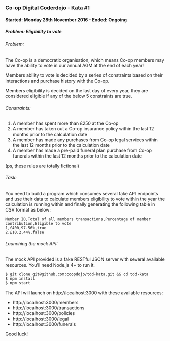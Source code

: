 ### Co-op Digital Coderdojo - Kata #1
#### Started: Monday 28th November 2016 - Ended: Ongoing

##### Problem: Eligibility to vote

###### Problem: 
The Co-op is a democratic organisation, which means Co-op members may have the ability to vote in our annual AGM at the end of each year! 

Members ability to vote is decided by a series of constraints based on their interactions and purchase history with the Co-op. 

Members eligibility is decided on the last day of every year, they are considered eligible if any of the below 5 constraints are true.

###### Constraints:
1. A member has spent more than £250 at the Co-op
2. A member has taken out a Co-op insurance policy within the last 12 months prior to the calculation date
3. A member has made any purchases from Co-op legal services within the last 12 months prior to the calculation date
4. A member has made a pre-paid funeral plan purchase from Co-op funerals within the last 12 months prior to the calculation date

(ps, these rules are totally fictional)

###### Task: 
You need to build a program which consumes several fake API endpoints and use their data to calculate members eligibility to vote within the year the calculation is running within and finally generating the following table in CSV format as below:

```
Member ID,Total of all members transactions,Percentage of member contribution,Eligible to vote
1,£400,97.56%,true
2,£10,2.44%,false
```

###### Launching the mock API: 

The mock API provided is a fake RESTful JSON server with several available resources. You'll need Node.js 4+ to run it.

```shell
$ git clone git@github.com:coopdojo/tdd-kata.git && cd tdd-kata
$ npm install
$ npm start
```

The API will launch on http://localhost:3000 with these available resources:

* http://localhost:3000/members
* http://localhost:3000/transactions
* http://localhost:3000/policies
* http://localhost:3000/legal
* http://localhost:3000/funerals

Good luck! 
